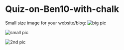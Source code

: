 # Quiz-on-Ben10-with-chalk

Small size image for your website/blog:
![big pic](https://static.wikia.nocookie.net/ben10/images/8/83/Ben_10_logo_without_versus_the_universe.png/revision/latest/scale-to-width-down/670?cb=20201004024739)

![small pic](https://www.clipartmax.com/png/small/17-171171_ben-10-clip-art-ben-10-cake-topper.png)

![2nd pic](https://static.wikia.nocookie.net/ben10/images/9/99/Ben10logo.png/revision/latest/scale-to-width-down/120?cb=20150708073333)
